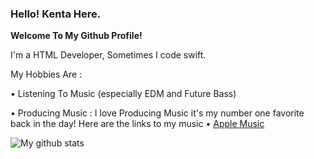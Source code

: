 ### **Hello! Kenta Here.**

**Welcome To My Github Profile!**
  
  I'm a HTML Developer, Sometimes I code swift.
  
  My Hobbies Are :
  
   • Listening To Music (especially EDM and Future Bass)
   
   • Producing Music : I love Producing Music it's my number one favorite back in the day! Here are the links to my music
     • [Apple Music](https://music.apple.com/th/artist/kentakoongmusic/1453679230)
  
  ![My github stats](https://github-readme-stats.vercel.app/api?username=kentakoong&show_icons=true)
